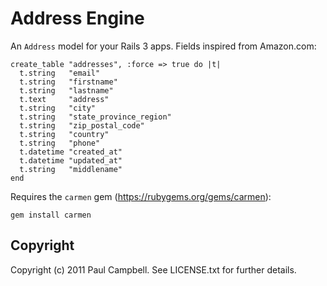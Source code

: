# Address Engine #

An `Address` model for your Rails 3 apps. Fields inspired from Amazon.com:

    create_table "addresses", :force => true do |t|
      t.string   "email"
      t.string   "firstname"
      t.string   "lastname"
      t.text     "address"
      t.string   "city"
      t.string   "state_province_region"
      t.string   "zip_postal_code"
      t.string   "country"
      t.string   "phone"
      t.datetime "created_at"
      t.datetime "updated_at"
      t.string   "middlename"
    end
    
Requires the `carmen` gem (https://rubygems.org/gems/carmen):

    gem install carmen

## Copyright ##

Copyright (c) 2011 Paul Campbell. See LICENSE.txt for
further details.

